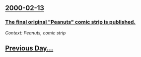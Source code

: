 ## [2000-02-13](/news/2000/02/13/index.md)

### [ The final original "Peanuts" comic strip is published.](/news/2000/02/13/the-final-original-peanuts-comic-strip-is-published.md)
_Context: Peanuts, comic strip_

## [Previous Day...](/news/2000/02/12/index.md)

